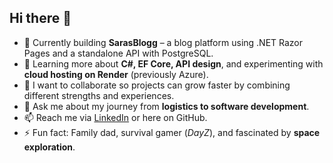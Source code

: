 ## Hi there 👋

- 🔭 Currently building **SarasBlogg** – a blog platform using .NET Razor Pages and a standalone API with PostgreSQL.  
- 🌱 Learning more about **C#, EF Core, API design**, and experimenting with **cloud hosting on Render** (previously Azure).  
- 👯 I want to collaborate so projects can grow faster by combining different strengths and experiences.  
- 💬 Ask me about my journey from **logistics to software development**.  
- 📫 Reach me via [LinkedIn](https://www.linkedin.com/in/patrik-hildenborg) or here on GitHub.  
- ⚡ Fun fact: Family dad, survival gamer (*DayZ*), and fascinated by **space exploration**.  